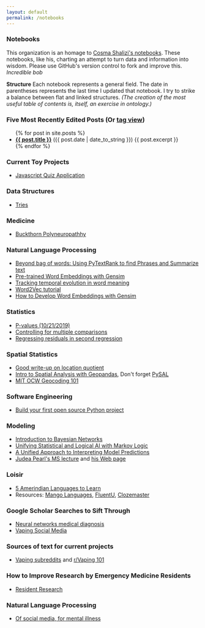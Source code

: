 ```yaml
---
layout: default
permalink: /notebooks
---
```


### Notebooks

This organization is an homage to [Cosma Shalizi's notebooks](http://bactra.org/notebooks/). These notebooks, like his, charting an attempt to turn data and information into wisdom. Please use GitHub's version control to fork and improve this. *Incredible bob*

**Structure** Each notebook represents a general field. The date in parentheses represents the last time I updated that notebook. I try to strike a balance between flat and linked structures. _(The creation of the most useful table of contents is, itself, an exercise in ontology.)_

### Five Most Recently Edited Posts (Or [tag view](tag.html))


<ul>
  {% for post in site.posts %}
    <li>
      <b><a href="{{ post.url }}">{{ post.title }}</a></b> ({{ post.date | date_to_string }})
      {{ post.excerpt }}
    </li>
  {% endfor %}
</ul>


### Current Toy Projects
* [Javascript Quiz Application](./quiz-application.md)

### Data Structures

* [Tries](./trie.md)

### Medicine
* [Buckthorn Polyneuropathhy](https://www.nejm.org/doi/full/10.1056/NEJM196707132770204)

### Natural Language Processing
* [Beyond bag of words: Using PyTextRank to find Phrases and Summarize text](https://medium.com/@aneesha/beyond-bag-of-words-using-pytextrank-to-find-phrases-and-summarize-text-f736fa3773c5)
* [Pre-trained Word Embeddings with Gensim](https://kavita-ganesan.com/easily-access-pre-trained-word-embeddings-with-gensim/?relatedposts_hit=1&relatedposts_origin=1229&relatedposts_position=0#.XYlqBJNKjxW)
* [Tracking temporal evolution in word meaning](https://pdfs.semanticscholar.org/24c2/3289b487fed733d1f2f49b78cbc091f5d253.pdf)
* [Word2Vec tutorial](https://markroxor.github.io/gensim/static/notebooks/online_w2v_tutorial.html)
* [How to Develop Word Embeddings with Gensim](https://machinelearningmastery.com/develop-word-embeddings-python-gensim/)

### Statistics
* [P-values (10/21/2019)](./p_values.md)
* [Controlling for multiple comparisons](http://www.biostathandbook.com/multiplecomparisons.html)
* [Regressing residuals in second regression](https://stats.stackexchange.com/questions/158650/regress-residuals-in-second-regression)


### Spatial Statistics
* [Good write-up on location quotient](https://www.economicmodeling.com/2011/10/14/understanding-location-quotient-2/)
* [Intro to Spatial Analysis with Geopandas](https://www.youtube.com/watch?v=h5sy0z2BUTo), Don't forget [PySAL](http://pysal.org/notebooks/explore/segregation/intro.html)
* [MIT OCW Geocoding 101](https://ocw.mit.edu/resources/res-str-001-geographic-information-system-gis-tutorial-january-iap-2016/spatial-statistics/MITRES_STR_001IAP16_spati.pdf)

### Software Engineering 

* [Build your first open source Python project](https://towardsdatascience.com/build-your-first-open-source-python-project-53471c9942a7)


### Modeling
* [Introduction to Bayesian Networks](https://towardsdatascience.com/introduction-to-bayesian-networks-81031eeed94e)
* [Unifying Statistical and Logical AI with Markov Logic](https://cacm.acm.org/magazines/2019/7/237715-unifying-logical-and-statistical-ai-with-markov-logic/abstract)
* [A Unified Approach to Interpreting Model Predictions](https://papers.nips.cc/paper/7062-a-unified-approach-to-interpreting-model-predictions.pdf)
* [Judea Pearl's MS lecture](https://www.microsoft.com/en-us/research/video/plenary-2-the-mathematics-of-causal-inference-with-reflections-on-machine-learning/?from=http%3A%2F%2Fresearch.microsoft.com%2Fapps%2Fvideo%2Fdefault.aspx%3Fid%3D191888#!related_info) and [his Web page](http://bayes.cs.ucla.edu/jp_home.html)

### Loisir
* [5 Amerindian Languages to Learn](https://www.rocketlanguages.com/blog/5-native-americanindigenous-languages-you-should-learn)
* Resources: [Mango Languages](https://learn.mangolanguages.com/pathway/from/en-US/to/pes/440/1/1/1), [FluentU](https://www.fluentu.com/blog/rosetta-stone-alternative/), [Clozemaster](https://www.clozemaster.com/languages/pes-eng/play?utf8=%E2%9C%93&skill=vocabulary&sentences_per_round=10&mode=multiple-choice)

### Google Scholar Searches to Sift Through
* [Neural networks medical diagnosis](https://scholar.google.com/scholar?hl=en&as_sdt=0%2C22&q=neural+networks+medical+diagnosis&btnG=&oq=neural+networks+medical+)
* [Vaping Social Media](https://scholar.google.com/scholar?hl=en&as_sdt=0%2C43&q=vaping+social+media&btnG=)

### Sources of text for current projects
* [Vaping subreddits](https://ecigarettereviewed.com/reddit-vape-list/) and [r/Vaping 101](https://www.reddit.com/r/Vaping101/#subs)

### How to Improve Research by Emergency Medicine Residents

* [Resident Research](./resident-research-em.md)



### Natural Language Processing

* [Of social media, for mental illness](./nlp-of-some.md)



